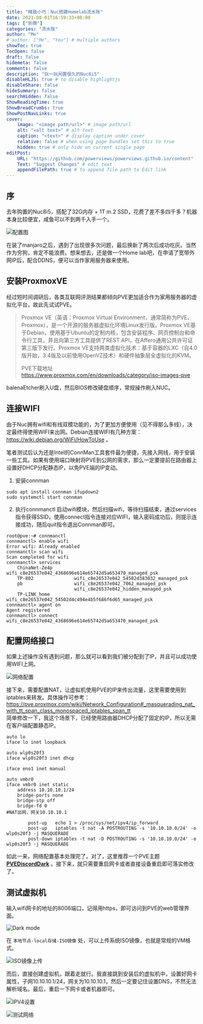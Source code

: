 ```yaml
---
title: "精致小巧：Nuc搭建Homelab流水账"
date: 2021-08-01T16:59:33+08:00
tags: ["折腾"]
categories: "流水账"
author: "Me"
# author: ["Me", "You"] # multiple authors
showToc: true
TocOpen: false
draft: false
hidemeta: false
comments: false
description: "玩一玩闲置很久的Nuc8i5"
disableHLJS: true # to disable highlightjs
disableShare: false
hideSummary: false
searchHidden: false
ShowReadingTime: true
ShowBreadCrumbs: true
ShowPostNavLinks: true
cover:
    image: "<image path/url>" # image path/url
    alt: "<alt text>" # alt text
    caption: "<text>" # display caption under cover
    relative: false # when using page bundles set this to true
    hidden: true # only hide on current single page
editPost:
    URL: "https://github.com/powerviews/powerviews.github.io/content"
    Text: "Suggest Changes" # edit text
    appendFilePath: true # to append file path to Edit link
---
```

## 序
去年购置的Nuc8i5，搭配了32G内存 + 1T m.2 SSD，花费了差不多四千多？机器本身比较便宜，咸鱼可以不到两千入手一个。    
  
![配置图](https://cdn.jsdelivr.net/gh/powerviews/picture@main/blog/1627809036301-1627809036294.png)  

在装了manjaro之后，遇到了出现很多次问题，最后换新了两次后成功吃灰。当然作为穷狗，肯定不能浪费。想来想去，还是做一个Home lab吧，在申请了宽带外网IP后，配合DDNS，便可以当作家用服务器来使用。

## 安装ProxmoxVE
经过短时间调研后，各类互联网评测结果都倾向PVE更加适合作为家用服务器的虚拟化平台，故此先试试PVE。  
>Proxmox VE（英语：Proxmox Virtual Environment，通常简称为PVE、Proxmox），是一个开源的服务器虚拟化环境Linux发行版。Proxmox VE基于Debian，使用基于Ubuntu的定制内核，包含安装程序、网页控制台和命令行工具，并且向第三方工具提供了REST API，在Affero通用公共许可证第三版下发行。Proxmox VE支持两类虚拟化技术：基于容器的LXC（自4.0版开始，3.4版及以前使用OpenVZ技术）和硬件抽象层全虚拟化的KVM。  
> 
> PVE下载地址  
https://www.proxmox.com/en/downloads/category/iso-images-pve

balenaEtcher刷入U盘，然后BIOS修改硬盘顺序，常规操作刷入NUC。

## 连接WIFI
由于Nuc拥有wifi和有线双模功能的，为了更加方便使用（见不得那么多线），决定最终得使用WIFI来出网。Debian连接WIFI有几种方案： https://wiki.debian.org/WiFi/HowToUse   。    
  
笔者测试后认为还是Intel的ConnMan工具套件最为便捷，先接入网线，用于安装一些工具。如果有使用端口映射将PVE到公网的需求，那么一定要提前在路由器上设置好DHCP分配静态IP，以免PVE端的IP变动。
1.  安装connman  
```
sudo apt install connman ifupdown2
sudo systemctl start connman
```

2.  执行connmanctl
启动wifi模块，然后扫描wifi，等待扫描结束，通过services指令获得SSID，使用connect指令连接对应WIFI，输入密码成功后，则提示连接成功，随后quit指令退出Connman即可。
```
root@pve:~# connmanctl
connmanctl> enable wifi
Error wifi: Already enabled
connmanctl> scan wifi
Scan completed for wifi
connmanctl> services
    ChinaNet-Ze4p        wifi_c8e26537e042_4368696e614e65742d5a653470_managed_psk
    TP-802               wifi_c8e26537e042_54502d383032_managed_psk
    pb                   wifi_c8e26537e042_7062_managed_psk
                         wifi_c8e26537e042_hidden_managed_psk
    TP-LINK_home         wifi_c8e26537e042_54502d4c494e4b5f686f6d65_managed_psk
connmanctl> agent on
Agent registered
connmanctl> connect wifi_c8e26537e042_4368696e614e65742d5a653470_managed_psk
```

## 配置网络接口
如果上述操作没有遇到问题，那么就可以看到我们被分配到了IP，并且可以成功使用WIFI上网。  
  
![网络配置](https://cdn.jsdelivr.net/gh/powerviews/picture@main/blog/1627825408811-1627825408800.png)  
  
接下来，需要配置NAT，让虚拟机使用PVE的IP来传出流量，这里需要使用到iptables来转发。具体操作可参考：
https://pve.proxmox.com/wiki/Network_Configuration#_masquerading_nat_with_tt_span_class_monospaced_iptables_span_tt  
简单修改一下，我这个场景下，已经使用路由器DHCP分配了固定的IP，所以无需在客户端配置静态IP。  
```
auto lo
iface lo inet loopback

auto wlp0s20f3
iface wlp0s20f3 inet dhcp

iface eno1 inet manual

auto vmbr0
iface vmbr0 inet static
	address 10.10.10.1/24
	bridge-ports none
	bridge-stp off
	bridge-fd 0
#NAT出网，网关10.10.10.1

        post-up   echo 1 > /proc/sys/net/ipv4/ip_forward
        post-up   iptables -t nat -A POSTROUTING -s '10.10.10.0/24' -o wlp0s20f3 -j MASQUERADE
        post-down iptables -t nat -D POSTROUTING -s '10.10.10.0/24' -o wlp0s20f3 -j MASQUERADE
```

如此一来，网络配置基本处理完了。对了，这里推荐一个PVE主题 [**PVEDiscordDark**](https://github.com/Weilbyte/PVEDiscordDark) 。接下来，就只需要重启网卡或者直接设备重启即可落实修改了。

## 测试虚拟机
输入wifi网卡的地址的8006端口，记得用https，即可访问到PVE的web管理界面。  
  
![Dark mode](https://cdn.jsdelivr.net/gh/powerviews/picture@main/blog/1627826602556-1627826602550.png)
  
在 `本地节点-local存储-ISO镜像` 处，可以上传系统ISO镜像，也就是常规的VM格式。  
  
![ISO镜像上传](https://cdn.jsdelivr.net/gh/powerviews/picture@main/blog/1627826702986-1627826702980.png)  
  
而后，直接创建虚拟机，跟着走就行。我直接跳到安装后的虚拟机中，设置好网卡属性，子网10.10.10.1/24，网关为10.10.10.1，然后一定要记住设置DNS，不然无法解析域名。最后，重启一下网卡或者机器即可。
  
![IPV4设置](https://cdn.jsdelivr.net/gh/powerviews/picture@main/blog/1627826857866-1627826857857.png)
  
![测试网络](https://cdn.jsdelivr.net/gh/powerviews/picture@main/blog/1627827003051-1627827003047.png)